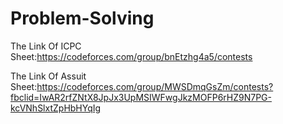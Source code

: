 # Problem-Solving

The Link Of ICPC Sheet:https://codeforces.com/group/bnEtzhg4a5/contests

The Link Of Assuit Sheet:https://codeforces.com/group/MWSDmqGsZm/contests?fbclid=IwAR2rfZNtX8JpJx3UpMSIWFwgJkzMOFP6rHZ9N7PG-kcVNhSlxtZpHbHYqIg
